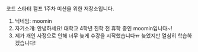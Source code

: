 코드 스타터 캠프 1주차 미션을 위한 저장소입니다.
1. 닉네임: moomin
2. 자기소개: 안녕하세요! 대학교 4학년 진학 전 휴학 중인 moomin입니다~!
3. 제가 개인 사정으로 인해 너무 늦게 수강을 시작했습니다ㅠ 늦었지만 열심히 학습하겠습니다!